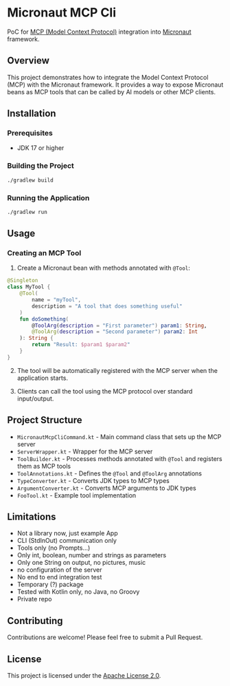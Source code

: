 # Micronaut MCP Cli

PoC for [MCP (Model Context Protocol)](https://modelcontextprotocol.io/) integration into [Micronaut](https://micronaut.io/) framework.

## Overview

This project demonstrates how to integrate the Model Context Protocol (MCP) with the Micronaut framework. It provides a way to expose Micronaut beans as MCP tools that can be called by AI models or other MCP clients.

## Installation

### Prerequisites

- JDK 17 or higher

### Building the Project

```bash
./gradlew build
```

### Running the Application

```bash
./gradlew run
```

## Usage

### Creating an MCP Tool

1. Create a Micronaut bean with methods annotated with `@Tool`:

```kotlin
@Singleton
class MyTool {
    @Tool(
        name = "myTool",
        description = "A tool that does something useful"
    )
    fun doSomething(
        @ToolArg(description = "First parameter") param1: String,
        @ToolArg(description = "Second parameter") param2: Int
    ): String {
        return "Result: $param1 $param2"
    }
}
```

2. The tool will be automatically registered with the MCP server when the application starts.

3. Clients can call the tool using the MCP protocol over standard input/output.

## Project Structure

- `MicronautMcpCliCommand.kt` - Main command class that sets up the MCP server
- `ServerWrapper.kt` - Wrapper for the MCP server
- `ToolBuilder.kt` - Processes methods annotated with `@Tool` and registers them as MCP tools
- `ToolAnnotations.kt` - Defines the `@Tool` and `@ToolArg` annotations
- `TypeConverter.kt` - Converts JDK types to MCP types
- `ArgumentConverter.kt` - Converts MCP arguments to JDK types
- `FooTool.kt` - Example tool implementation

## Limitations

- Not a library now, just example App
- CLI (StdInOut) communication only
- Tools only (no Prompts...)
- Only int, boolean, number and strings as parameters
- Only one String on output, no pictures, music
- no configuration of the server
- No end to end integration test
- Temporary (?) package
- Tested with Kotlin only, no Java, no Groovy
- Private repo

## Contributing

Contributions are welcome! Please feel free to submit a Pull Request.

## License

This project is licensed under the [Apache License 2.0](LICENSE).
